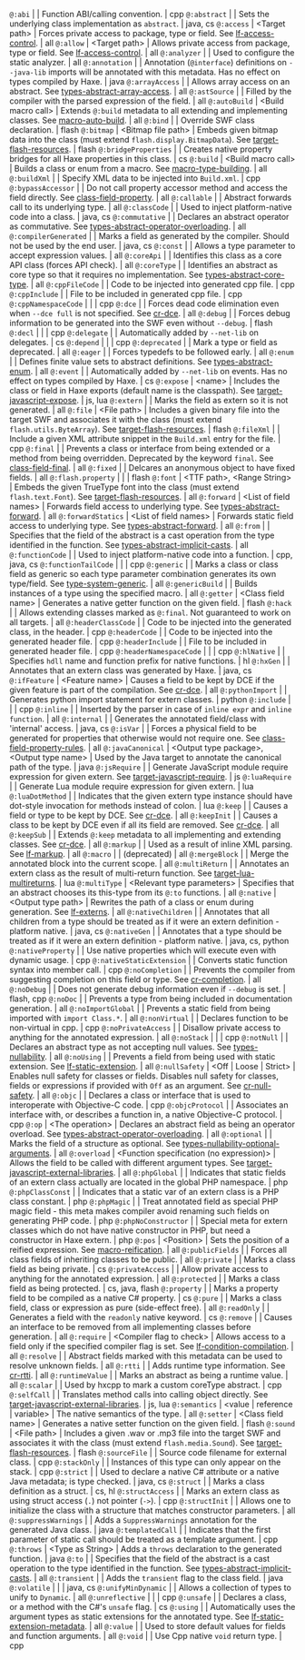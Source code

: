 `@:abi` |  | Function ABI/calling convention. | cpp
`@:abstract` |  | Sets the underlying class implementation as `abstract`. | java, cs
`@:access` | &lt;Target path> | Forces private access to package, type or field. See [lf-access-control](lf-access-control). | all
`@:allow` | &lt;Target path> | Allows private access from package, type or field. See [lf-access-control](lf-access-control). | all
`@:analyzer` |  | Used to configure the static analyzer. | all
`@:annotation` |  | Annotation (`@interface`) definitions on `--java-lib` imports will be annotated with this metadata. Has no effect on types compiled by Haxe. | java
`@:arrayAccess` |  | Allows array access on an abstract. See [types-abstract-array-access](types-abstract-array-access). | all
`@:astSource` |  | Filled by the compiler with the parsed expression of the field. | all
`@:autoBuild` | &lt;Build macro call> | Extends `@:build` metadata to all extending and implementing classes. See [macro-auto-build](macro-auto-build). | all
`@:bind` |  | Override SWF class declaration. | flash
`@:bitmap` | &lt;Bitmap file path> | Embeds given bitmap data into the class (must extend `flash.display.BitmapData`). See [target-flash-resources](target-flash-resources). | flash
`@:bridgeProperties` |  | Creates native property bridges for all Haxe properties in this class. | cs
`@:build` | &lt;Build macro call> | Builds a class or enum from a macro. See [macro-type-building](macro-type-building). | all
`@:buildXml` |  | Specify XML data to be injected into `Build.xml`. | cpp
`@:bypassAccessor` |  | Do not call property accessor method and access the field directly. See [class-field-property](class-field-property). | all
`@:callable` |  | Abstract forwards call to its underlying type. | all
`@:classCode` |  | Used to inject platform-native code into a class. | java, cs
`@:commutative` |  | Declares an abstract operator as commutative. See [types-abstract-operator-overloading](types-abstract-operator-overloading). | all
`@:compilerGenerated` |  | Marks a field as generated by the compiler. Should not be used by the end user. | java, cs
`@:const` |  | Allows a type parameter to accept expression values. | all
`@:coreApi` |  | Identifies this class as a core API class (forces API check). | all
`@:coreType` |  | Identifies an abstract as core type so that it requires no implementation. See [types-abstract-core-type](types-abstract-core-type). | all
`@:cppFileCode` |  | Code to be injected into generated cpp file. | cpp
`@:cppInclude` |  | File to be included in generated cpp file. | cpp
`@:cppNamespaceCode` |  |  | cpp
`@:dce` |  | Forces dead code elimination even when `--dce full` is not specified. See [cr-dce](cr-dce). | all
`@:debug` |  | Forces debug information to be generated into the SWF even without `--debug`. | flash
`@:decl` |  |  | cpp
`@:delegate` |  | Automatically added by `--net-lib` on delegates. | cs
`@:depend` |  |  | cpp
`@:deprecated` |  | Mark a type or field as deprecated. | all
`@:eager` |  | Forces typedefs to be followed early. | all
`@:enum` |  | Defines finite value sets to abstract definitions. See [types-abstract-enum](types-abstract-enum). | all
`@:event` |  | Automatically added by `--net-lib` on events. Has no effect on types compiled by Haxe. | cs
`@:expose` | &lt;name> | Includes the class or field in Haxe exports (default name is the classpath). See [target-javascript-expose](target-javascript-expose). | js, lua
`@:extern` |  | Marks the field as extern so it is not generated. | all
`@:file` | &lt;File path> | Includes a given binary file into the target SWF and associates it with the class (must extend `flash.utils.ByteArray`). See [target-flash-resources](target-flash-resources). | flash
`@:fileXml` |  | Include a given XML attribute snippet in the `Build.xml` entry for the file. | cpp
`@:final` |  | Prevents a class or interface from being extended or a method from being overridden. Deprecated by the keyword `final`. See [class-field-final](class-field-final). | all
`@:fixed` |  | Delcares an anonymous object to have fixed fields. | all
`@:flash.property` |  |  | flash
`@:font` | &lt;TTF path>, &lt;Range String> | Embeds the given TrueType font into the class (must extend `flash.text.Font`). See [target-flash-resources](target-flash-resources). | all
`@:forward` | &lt;List of field names> | Forwards field access to underlying type. See [types-abstract-forward](types-abstract-forward). | all
`@:forwardStatics` | &lt;List of field names> | Forwards static field access to underlying type. See [types-abstract-forward](types-abstract-forward). | all
`@:from` |  | Specifies that the field of the abstract is a cast operation from the type identified in the function. See [types-abstract-implicit-casts](types-abstract-implicit-casts). | all
`@:functionCode` |  | Used to inject platform-native code into a function. | cpp, java, cs
`@:functionTailCode` |  |  | cpp
`@:generic` |  | Marks a class or class field as generic so each type parameter combination generates its own type/field. See [type-system-generic](type-system-generic). | all
`@:genericBuild` |  | Builds instances of a type using the specified macro. | all
`@:getter` | &lt;Class field name> | Generates a native getter function on the given field. | flash
`@:hack` |  | Allows extending classes marked as `@:final`. Not guaranteed to work on all targets. | all
`@:headerClassCode` |  | Code to be injected into the generated class, in the header. | cpp
`@:headerCode` |  | Code to be injected into the generated header file. | cpp
`@:headerInclude` |  | File to be included in generated header file. | cpp
`@:headerNamespaceCode` |  |  | cpp
`@:hlNative` |  | Specifies `hdll` name and function prefix for native functions. | hl
`@:hxGen` |  | Annotates that an extern class was generated by Haxe. | java, cs
`@:ifFeature` | &lt;Feature name> | Causes a field to be kept by DCE if the given feature is part of the compilation. See [cr-dce](cr-dce). | all
`@:pythonImport` |  | Generates python import statement for extern classes. | python
`@:include` |  |  | cpp
`@:inline` |  | Inserted by the parser in case of `inline expr` and `inline function`. | all
`@:internal` |  | Generates the annotated field/class with 'internal' access. | java, cs
`@:isVar` |  | Forces a physical field to be generated for properties that otherwise would not require one. See [class-field-property-rules](class-field-property-rules). | all
`@:javaCanonical` | &lt;Output type package>, &lt;Output type name> | Used by the Java target to annotate the canonical path of the type. | java
`@:jsRequire` |  | Generate JavaScript module require expression for given extern. See [target-javascript-require](target-javascript-require). | js
`@:luaRequire` |  | Generate Lua module require expression for given extern. | lua
`@:luaDotMethod` |  | Indicates that the given extern type instance should have dot-style invocation for methods instead of colon. | lua
`@:keep` |  | Causes a field or type to be kept by DCE. See [cr-dce](cr-dce). | all
`@:keepInit` |  | Causes a class to be kept by DCE even if all its field are removed. See [cr-dce](cr-dce). | all
`@:keepSub` |  | Extends `@:keep` metadata to all implementing and extending classes. See [cr-dce](cr-dce). | all
`@:markup` |  | Used as a result of inline XML parsing. See [lf-markup](lf-markup). | all
`@:macro` |  | (deprecated) | all
`@:mergeBlock` |  | Merge the annotated block into the current scope. | all
`@:multiReturn` |  | Annotates an extern class as the result of multi-return function. See [target-lua-multireturns](target-lua-multireturns). | lua
`@:multiType` | &lt;Relevant type parameters> | Specifies that an abstract chooses its this-type from its `@:to` functions. | all
`@:native` | &lt;Output type path> | Rewrites the path of a class or enum during generation. See [lf-externs](lf-externs). | all
`@:nativeChildren` |  | Annotates that all children from a type should be treated as if it were an extern definition - platform native. | java, cs
`@:nativeGen` |  | Annotates that a type should be treated as if it were an extern definition - platform native. | java, cs, python
`@:nativeProperty` |  | Use native properties which will execute even with dynamic usage. | cpp
`@:nativeStaticExtension` |  | Converts static function syntax into member call. | cpp
`@:noCompletion` |  | Prevents the compiler from suggesting completion on this field or type. See [cr-completion](cr-completion). | all
`@:noDebug` |  | Does not generate debug information even if `--debug` is set. | flash, cpp
`@:noDoc` |  | Prevents a type from being included in documentation generation. | all
`@:noImportGlobal` |  | Prevents a static field from being imported with `import Class.*`. | all
`@:nonVirtual` |  | Declares function to be non-virtual in cpp. | cpp
`@:noPrivateAccess` |  | Disallow private access to anything for the annotated expression. | all
`@:noStack` |  |  | cpp
`@:notNull` |  | Declares an abstract type as not accepting null values. See [types-nullability](types-nullability). | all
`@:noUsing` |  | Prevents a field from being used with static extension. See [lf-static-extension](lf-static-extension). | all
`@:nullSafety` | &lt;Off &#x7C; Loose &#x7C; Strict> | Enables null safety for classes or fields. Disables null safety for classes, fields or expressions if provided with `Off` as an argument. See [cr-null-safety](cr-null-safety). | all
`@:objc` |  | Declares a class or interface that is used to interoperate with Objective-C code. | cpp
`@:objcProtocol` |  | Associates an interface with, or describes a function in, a native Objective-C protocol. | cpp
`@:op` | &lt;The operation> | Declares an abstract field as being an operator overload. See [types-abstract-operator-overloading](types-abstract-operator-overloading). | all
`@:optional` |  | Marks the field of a structure as optional. See [types-nullability-optional-arguments](types-nullability-optional-arguments). | all
`@:overload` | &lt;Function specification (no expression)> | Allows the field to be called with different argument types. See [target-javascript-external-libraries](target-javascript-external-libraries). | all
`@:phpGlobal` |  | Indicates that static fields of an extern class actually are located in the global PHP namespace. | php
`@:phpClassConst` |  | Indicates that a static var of an extern class is a PHP class constant. | php
`@:phpMagic` |  | Treat annotated field as special PHP magic field - this meta makes compiler avoid renaming such fields on generating PHP code. | php
`@:phpNoConstructor` |  | Special meta for extern classes which do not have native constructor in PHP, but need a constructor in Haxe extern. | php
`@:pos` | &lt;Position> | Sets the position of a reified expression. See [macro-reification](macro-reification). | all
`@:publicFields` |  | Forces all class fields of inheriting classes to be public. | all
`@:private` |  | Marks a class field as being private. | cs
`@:privateAccess` |  | Allow private access to anything for the annotated expression. | all
`@:protected` |  | Marks a class field as being protected. | cs, java, flash
`@:property` |  | Marks a property field to be compiled as a native C# property. | cs
`@:pure` |  | Marks a class field, class or expression as pure (side-effect free). | all
`@:readOnly` |  | Generates a field with the `readonly` native keyword. | cs
`@:remove` |  | Causes an interface to be removed from all implementing classes before generation. | all
`@:require` | &lt;Compiler flag to check> | Allows access to a field only if the specified compiler flag is set. See [lf-condition-compilation](lf-condition-compilation). | all
`@:resolve` |  | Abstract fields marked with this metadata can be used to resolve unknown fields. | all
`@:rtti` |  | Adds runtime type information. See [cr-rtti](cr-rtti). | all
`@:runtimeValue` |  | Marks an abstract as being a runtime value. | all
`@:scalar` |  | Used by hxcpp to mark a custom coreType abstract. | cpp
`@:selfCall` |  | Translates method calls into calling object directly. See [target-javascript-external-libraries](target-javascript-external-libraries). | js, lua
`@:semantics` | &lt;value &#x7C; reference &#x7C; variable> | The native semantics of the type. | all
`@:setter` | &lt;Class field name> | Generates a native setter function on the given field. | flash
`@:sound` | &lt;File path> | Includes a given .wav or .mp3 file into the target SWF and associates it with the class (must extend `flash.media.Sound`). See [target-flash-resources](target-flash-resources). | flash
`@:sourceFile` |  | Source code filename for external class. | cpp
`@:stackOnly` |  | Instances of this type can only appear on the stack. | cpp
`@:strict` |  | Used to declare a native C# attribute or a native Java metadata; is type checked. | java, cs
`@:struct` |  | Marks a class definition as a struct. | cs, hl
`@:structAccess` |  | Marks an extern class as using struct access (`.`) not pointer (`->`). | cpp
`@:structInit` |  | Allows one to initialize the class with a structure that matches constructor parameters. | all
`@:suppressWarnings` |  | Adds a `SuppressWarnings` annotation for the generated Java class. | java
`@:templatedCall` |  | Indicates that the first parameter of static call should be treated as a template argument. | cpp
`@:throws` | &lt;Type as String> | Adds a `throws` declaration to the generated function. | java
`@:to` |  | Specifies that the field of the abstract is a cast operation to the type identified in the function. See [types-abstract-implicit-casts](types-abstract-implicit-casts). | all
`@:transient` |  | Adds the `transient` flag to the class field. | java
`@:volatile` |  |  | java, cs
`@:unifyMinDynamic` |  | Allows a collection of types to unify to `Dynamic`. | all
`@:unreflective` |  |  | cpp
`@:unsafe` |  | Declares a class, or a method with the C#'s `unsafe` flag. | cs
`@:using` |  | Automatically uses the argument types as static extensions for the annotated type. See [lf-static-extension-metadata](lf-static-extension-metadata). | all
`@:value` |  | Used to store default values for fields and function arguments. | all
`@:void` |  | Use Cpp native `void` return type. | cpp
